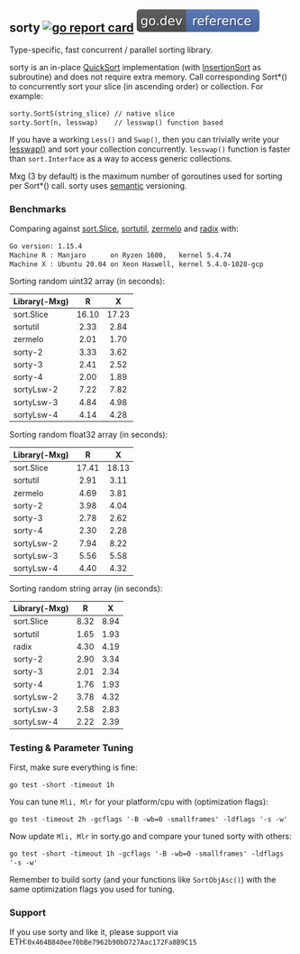 ## sorty [![go report card](https://goreportcard.com/badge/github.com/jfcg/sorty)](https://goreportcard.com/report/github.com/jfcg/sorty) [![go.dev ref](/.github/godev.svg)](https://pkg.go.dev/github.com/jfcg/sorty?tab=doc)
Type-specific, fast concurrent / parallel sorting library.

sorty is an in-place [QuickSort](https://en.wikipedia.org/wiki/Quicksort) implementation (with [InsertionSort](https://en.wikipedia.org/wiki/Insertion_sort) as subroutine) and does not require extra memory. Call corresponding Sort\*() to concurrently sort your slice (in ascending order) or collection. For example:
```
sorty.SortS(string_slice) // native slice
sorty.Sort(n, lesswap)    // lesswap() function based
```
If you have a working `Less()` and `Swap()`, then you can trivially write your [lesswap()](https://pkg.go.dev/github.com/jfcg/sorty?tab=doc#Sort) and sort your collection concurrently.
`lesswap()` function is faster than `sort.Interface` as a way to access generic collections.

Mxg (3 by default) is the maximum number of goroutines used for sorting per Sort\*() call.
sorty uses [semantic](https://semver.org) versioning.

### Benchmarks
Comparing against [sort.Slice](https://golang.org/pkg/sort), [sortutil](https://github.com/twotwotwo/sorts), [zermelo](https://github.com/shawnsmithdev/zermelo) and [radix](https://github.com/yourbasic/radix) with:
```
Go version: 1.15.4
Machine R : Manjaro      on Ryzen 1600,   kernel 5.4.74
Machine X : Ubuntu 20.04 on Xeon Haswell, kernel 5.4.0-1028-gcp
```
Sorting random uint32 array (in seconds):

Library(-Mxg)|R|X
:---|:---:|:---:
sort.Slice|16.10|17.23
sortutil  | 2.33| 2.84
zermelo   | 2.01| 1.70
sorty-2   | 3.33| 3.62
sorty-3   | 2.41| 2.52
sorty-4   | 2.00| 1.89
sortyLsw-2| 7.22| 7.82
sortyLsw-3| 4.84| 4.98
sortyLsw-4| 4.14| 4.28

Sorting random float32 array (in seconds):

Library(-Mxg)|R|X
:---|:---:|:---:
sort.Slice|17.41|18.13
sortutil  | 2.91| 3.11
zermelo   | 4.69| 3.81
sorty-2   | 3.98| 4.04
sorty-3   | 2.78| 2.62
sorty-4   | 2.30| 2.28
sortyLsw-2| 7.94| 8.22
sortyLsw-3| 5.56| 5.58
sortyLsw-4| 4.40| 4.32

Sorting random string array (in seconds):

Library(-Mxg)|R|X
:---|:---:|:---:
sort.Slice| 8.32| 8.94
sortutil  | 1.65| 1.93
radix     | 4.30| 4.19
sorty-2   | 2.90| 3.34
sorty-3   | 2.01| 2.34
sorty-4   | 1.76| 1.93
sortyLsw-2| 3.78| 4.32
sortyLsw-3| 2.58| 2.83
sortyLsw-4| 2.22| 2.39

### Testing & Parameter Tuning
First, make sure everything is fine:
```
go test -short -timeout 1h
```
You can tune `Mli, Mlr` for your platform/cpu with (optimization flags):
```
go test -timeout 2h -gcflags '-B -wb=0 -smallframes' -ldflags '-s -w'
```
Now update `Mli, Mlr` in sorty.go and compare your tuned sorty with others:
```
go test -short -timeout 1h -gcflags '-B -wb=0 -smallframes' -ldflags '-s -w'
```
Remember to build sorty (and your functions like `SortObjAsc()`) with the same
optimization flags you used for tuning.

### Support
If you use sorty and like it, please support via ETH:`0x464B840ee70bBe7962b90bD727Aac172Fa8B9C15`
